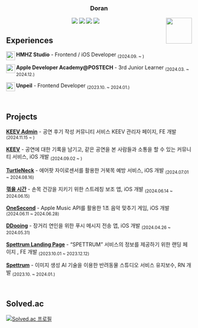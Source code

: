<div align="center">
  
  ### Doran

  <img align="right" width="70" src="https://github.com/kirin2211/kirin2211/assets/52277540/47a1d283-c4ab-4823-a3d6-46b254201d12" />

 <img src="https://img.shields.io/badge/swift-F05138?style=for-the-badge&logo=swift&logoColor=white"> <img src="https://img.shields.io/badge/swiftUI-026ffd?style=for-the-badge&logo=swift&logoColor=white"> <img src="https://img.shields.io/badge/react-61DAFB?style=for-the-badge&logo=react&logoColor=white"> <img src="https://img.shields.io/badge/typescript-3178C6?style=for-the-badge&logo=typescript&logoColor=white">
  </div>
  
## Experiences

<img width="24px" src="https://github.com/user-attachments/assets/1766b227-a5df-4564-9b99-ac31d5997d7a" align="left"> **HMHZ Studio** - Frontend / iOS Developer <sub>(2024.09. ~ )</sub>

<img width="24px" src="https://github.com/user-attachments/assets/e81487e3-9847-45bf-ac06-1d6331d25ca5" align="left"> **Apple Developer Academy@POSTECH** - 3rd Junior Learner <sub>(2024.03. ~ 2024.12.)</sub>

<img width="24px" src="https://github.com/user-attachments/assets/15031e01-cec4-4775-b65f-2dcbc84b688c" align="left"> **Unpeil** - Frontend Developer <sub>(2023.10. ~ 2024.01.)</sub>

<br />

## Projects

[**KEEV Admin**](https://hmhz-keev.com/) - 공연 후기 작성 커뮤니티 서비스 KEEV 관리자 페이지, FE 개발 <sub>(2024.11.15 ~ )</sub>

[**KEEV**](https://apps.apple.com/kr/app/keev/id6738935591?l=en-GB) - 공연에 대한 기록을 남기고, 같은 공연을 본 사람들과 소통을 할 수 있는 커뮤니티 서비스, iOS 개발 <sub>(2024.09.02 ~ )</sub>

[**TurtleNeck**](https://apps.apple.com/kr/app/turtleneck/id6615065624?l=en-GB&mt=12) - 에어팟 자이로센서를 활용한 거북목 예방 서비스, iOS 개발 <sub>(2024.07.01 ~ 2024.08.16)</sub>

[**꺾을 시간**](https://github.com/HappyDoran/KKeokkEulTime) - 손목 건강을 지키기 위한 스트레칭 보조 앱, iOS 개발 <sub>(2024.06.14 ~ 2024.06.15)</sub>

[**OneSecond**](https://github.com/HappyDoran/OneSecond) - Apple Music API를 활용한 1초 음악 맞추기 게임, iOS 개발 <sub>(2024.06.11 ~ 2024.06.28)</sub>

[**DDooing**](https://github.com/HappyDoran/DDooing) - 장거리 연인을 위한 푸시 메시지 전송 앱, iOS 개발 <sub>(2024.04.26 ~ 2024.05.31)</sub>

[**Spettrum Landing Page**](https://unpeil.com/) - “SPETTRUM” 서비스의 정보를 제공하기 위한 랜딩 페이지 , FE 개발 <sub>(2023.10.01 ~ 2023.12.12)</sub>

[**Spettrum**](https://apps.apple.com/kr/app/spettrum-ai-online-pet-studio/id6468774776?l=en-GB) - 이미지 생성 AI 기술을 이용한 반려동물 스튜디오 서비스 유지보수, RN 개발 <sub>(2023.10. ~ 2024.01.)</sub>

<br />

## Solved.ac
[![Solved.ac
프로필](http://mazassumnida.wtf/api/v2/generate_badge?boj=kirin2211)](https://solved.ac/kirin2211)

